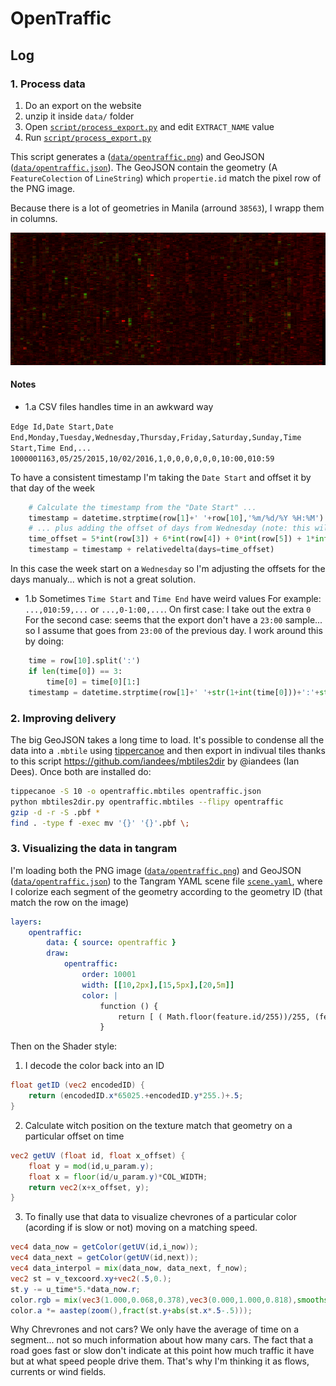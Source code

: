 # OpenTraffic

## Log

### 1. Process data

1. Do an export on the website
2. unzip it inside `data/` folder
3. Open [`script/process_export.py`](script/process_export.py) and edit `EXTRACT_NAME` value
4. Run [`script/process_export.py`](script/process_export.py)

This script generates a ([`data/opentraffic.png`](data/opentraffic.png)) and GeoJSON ([`data/opentraffic.json`](data/opentraffic.json)). The GeoJSON contain the geometry (A `FeatureColection` of `LineString`) which `propertie.id` match the pixel row of the PNG image.

Because there is a lot of geometries in Manila (arround `38563`), I wrapp them in columns.

![](data/opentraffic.png)


#### Notes

- 1.a CSV files handles time in an awkward way

`Edge Id,Date Start,Date End,Monday,Tuesday,Wednesday,Thursday,Friday,Saturday,Sunday,Time Start,Time End,...`
`1000001163,05/25/2015,10/02/2016,1,0,0,0,0,0,0,10:00,010:59`

To have a consistent timestamp I'm taking the `Date Start` and offset it by that day of the week 

```python
    # Calculate the timestamp from the "Date Start" ...
    timestamp = datetime.strptime(row[1]+' '+row[10],'%m/%d/%Y %H:%M')
    # ... plus adding the offset of days from Wednesday (note: this will not work probably for other extracts)
    time_offset = 5*int(row[3]) + 6*int(row[4]) + 0*int(row[5]) + 1*int(row[6]) + 2*int(row[7]) + 3*int(row[8]) + 4*int(row[9])
    timestamp = timestamp + relativedelta(days=time_offset)
```

In this case the week start on a `Wednesday` so I'm adjusting the offsets for the days manualy... which is not a great solution.

- 1.b Sometimes `Time Start` and `Time End` have weird values
For example: `...,010:59,...` or `...,0-1:00,...`.
On first case: I take out the extra `0`
For the second case: seems that the export don't have a `23:00` sample... so I assume that goes from `23:00` of the previous day.
I work around this by doing:

```python
    time = row[10].split(':')
    if len(time[0]) == 3:
        time[0] = time[0][1:]
    timestamp = datetime.strptime(row[1]+' '+str(1+int(time[0]))+':'+str(1+int(time[1])),'%m/%d/%Y %H:%M')
```

### 2. Improving delivery

The big GeoJSON takes a long time to load. It's possible to condense all the data into a `.mbtile` using [tippercanoe](https://github.com/mapbox/tippecanoe#line-and-polygon-simplification) and then export in indivual tiles thanks to this script https://github.com/iandees/mbtiles2dir by @iandees (Ian Dees). Once both are installed do:

```bash
tippecanoe -S 10 -o opentraffic.mbtiles opentraffic.json
python mbtiles2dir.py opentraffic.mbtiles --flipy opentraffic
gzip -d -r -S .pbf *
find . -type f -exec mv '{}' '{}'.pbf \;
```

### 3. Visualizing the data in tangram

I'm loading both the PNG image ([`data/opentraffic.png`](data/opentraffic.png)) and GeoJSON ([`data/opentraffic.json`](data/opentraffic.json)) to the Tangram YAML scene file [`scene.yaml`](scene.yaml), where I colorize each segment of the geometry according to the geometry ID (that match the row on the image)

```yaml
layers:
    opentraffic:
        data: { source: opentraffic }
        draw:
            opentraffic:
                order: 10001
                width: [[10,2px],[15,5px],[20,5m]]
                color: |
                    function () {
                        return [ ( Math.floor(feature.id/255))/255, (feature.id%255)/255, 0 ]; 
                    }
```

Then on the Shader style:

1. I decode the color back into an ID

```glsl
float getID (vec2 encodedID) {
    return (encodedID.x*65025.+encodedID.y*255.)+.5;
}
```

2. Calculate witch position on the texture match that geometry on a particular offset on time

```glsl
vec2 getUV (float id, float x_offset) {
    float y = mod(id,u_param.y);
    float x = floor(id/u_param.y)*COL_WIDTH;
    return vec2(x+x_offset, y);
}
```

3. To finally use that data to visualize chevrones of a particular color (acording if is slow or not) moving on a matching speed.

```glsl
vec4 data_now = getColor(getUV(id,i_now));
vec4 data_next = getColor(getUV(id,next));
vec4 data_interpol = mix(data_now, data_next, f_now);
vec2 st = v_texcoord.xy+vec2(.5,0.);
st.y -= u_time*5.*data_now.r;
color.rgb = mix(vec3(1.000,0.068,0.378),vec3(0.000,1.000,0.818),smoothstep(0.,.3,data_interpol.r));
color.a *= aastep(zoom(),fract(st.y+abs(st.x*.5-.5)));
```

Why Chrevrones and not cars? We only have the average of time on a segment... not so much information about how many cars. The fact that a road goes fast or slow don't indicate at this point how much traffic it have but at what speed people drive them. That's why I'm thinking it as flows, currents or wind fields.
